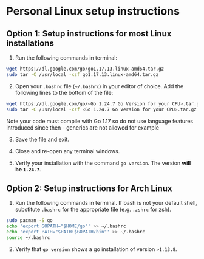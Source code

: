 # Personal Linux setup instructions

## Option 1: Setup instructions for most Linux installations

1. Run the following commands in terminal:

```bash
wget https://dl.google.com/go/go1.17.13.linux-amd64.tar.gz
sudo tar -C /usr/local -xzf go1.17.13.linux-amd64.tar.gz
```

2. Open your `.bashrc` file (`~/.bashrc`) in your editor of choice. Add the following lines to the bottom of the file:

```bash
wget https://dl.google.com/go/<Go 1.24.7 Go Version for your CPU>.tar.gz
sudo tar -C /usr/local -xzf <Go 1.24.7 Go Version for your CPU>.tar.gz
```
Note your code must compile with Go 1.17 so do not use language features introduced since then - generics are not allowed for example

3. Save the file and exit.

4. Close and re-open any terminal windows.

5. Verify your installation with the command `go version`. The version **will be `1.24.7`**.

## Option 2: Setup instructions for Arch Linux

1. Run the following commands in terminal. If bash is not your default shell, substitute `.bashrc` for the appropriate file (e.g. `.zshrc` for zsh).

```bash
sudo pacman -S go
echo 'export GOPATH="$HOME/go"' >> ~/.bashrc
echo 'export PATH="$PATH:$GOPATH/bin"' >> ~/.bashrc
source ~/.bashrc
```

2. Verify that `go version` shows a go installation of version `>1.13.8`.

